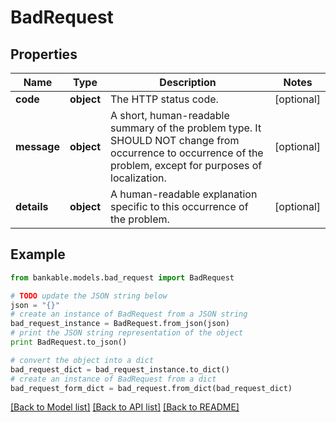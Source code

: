 # BadRequest


## Properties

Name | Type | Description | Notes
------------ | ------------- | ------------- | -------------
**code** | **object** | The HTTP status code. | [optional] 
**message** | **object** | A short, human-readable summary of the problem type. It SHOULD NOT change from occurrence to occurrence of the problem, except for purposes of localization. | [optional] 
**details** | **object** | A human-readable explanation specific to this occurrence of the problem. | [optional] 

## Example

```python
from bankable.models.bad_request import BadRequest

# TODO update the JSON string below
json = "{}"
# create an instance of BadRequest from a JSON string
bad_request_instance = BadRequest.from_json(json)
# print the JSON string representation of the object
print BadRequest.to_json()

# convert the object into a dict
bad_request_dict = bad_request_instance.to_dict()
# create an instance of BadRequest from a dict
bad_request_form_dict = bad_request.from_dict(bad_request_dict)
```
[[Back to Model list]](../README.md#documentation-for-models) [[Back to API list]](../README.md#documentation-for-api-endpoints) [[Back to README]](../README.md)


